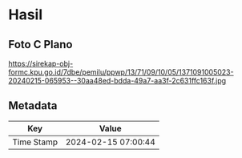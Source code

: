 # Hasil

## Foto C Plano

https://sirekap-obj-formc.kpu.go.id/7dbe/pemilu/ppwp/13/71/09/10/05/1371091005023-20240215-065953--30aa48ed-bdda-49a7-aa3f-2c631ffc163f.jpg


## Metadata

| Key        | Value               |
| ---------- | ------------------- |
| Time Stamp | 2024-02-15 07:00:44 |



